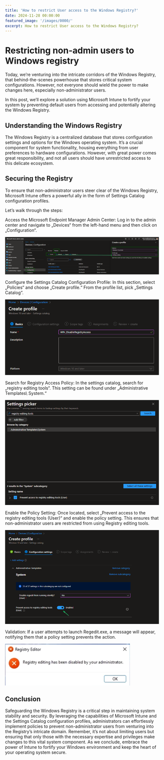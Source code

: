 ```yaml
---
title: 'How to restrict User access to the Windows Registry?'
date: 2024-11-28 00:00:00
featured_image: '/images/0000/'
excerpt: How to restrict User access to the Windows Registry?
---
```


# Restricting non-admin users to Windows registry

Today, we’re venturing into the intricate corridors of the Windows Registry, that behind-the-scenes powerhouse that stores critical system configurations. However, not everyone should wield the power to make changes here, especially non-administrator users.

In this post, we’ll explore a solution using Microsoft Intune to fortify your system by preventing default users from accessing and potentially altering the Windows Registry.

## Understanding the Windows Registry
The Windows Registry is a centralized database that stores configuration settings and options for the Windows operating system. It’s a crucial component for system functionality, housing everything from user preferences to hardware configurations. However, with great power comes great responsibility, and not all users should have unrestricted access to this delicate ecosystem.

## Securing the Registry
To ensure that non-administrator users steer clear of the Windows Registry, Microsoft Intune offers a powerful ally in the form of Settings Catalog configuration profiles.

Let’s walk through the steps:

Access the Microsoft Endpoint Manager Admin Center: Log in to the admin center and navigate to „Devices“ from the left-hand menu and then click on „Configuration“.

![](/images/0036/1.png)

Configure the Settings Catalog Configuration Profile: In this section, select „Policies“ and choose „Create profile.“ From the profile list, pick „Settings Catalog“.

![](/images/0036/2.png)

Search for Registry Access Policy: In the settings catalog, search for „registry editing tools“. This setting can be found under „Administrative Templates\ System.“

![](/images/0036/3.png)

Enable the Policy Setting: Once located, select „Prevent access to the registry editing tools (User)“ and enable the policy setting. This ensures that non-administrator users are restricted from using Registry editing tools.

![](/images/0036/4.png)

Validation: If a user attempts to launch Regedit.exe, a message will appear, notifying them that a policy setting prevents the action.

![](/images/0036/5.png)

## Conclusion
Safeguarding the Windows Registry is a critical step in maintaining system stability and security. By leveraging the capabilities of Microsoft Intune and the Settings Catalog configuration profiles, administrators can effortlessly implement policies to prevent non-administrator users from venturing into the Registry’s intricate domain. Remember, it’s not about limiting users but ensuring that only those with the necessary expertise and privileges make changes to this vital system component. As we conclude, embrace the power of Intune to fortify your Windows environment and keep the heart of your operating system secure.